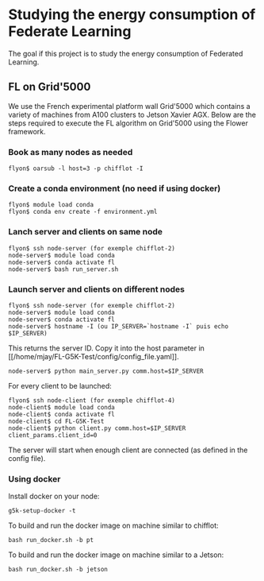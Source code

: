 # Studying the energy consumption of Federate Learning
The goal if this project is to study the energy consumption of Federated Learning.

## FL on Grid'5000
We use the French experimental platform wall Grid'5000 which contains a variety of machines from A100 clusters to Jetson Xavier AGX.
Below are the steps required to execute the FL algorithm on Grid'5000 using the Flower framework.

### Book as many nodes as needed
```
flyon$ oarsub -l host=3 -p chifflot -I
```

### Create a conda environment (no need if using docker)
```
flyon$ module load conda
flyon$ conda env create -f environment.yml
```
### Lanch server and clients on same node
```
flyon$ ssh node-server (for exemple chifflot-2)
node-server$ module load conda
node-server$ conda activate fl
node-server$ bash run_server.sh
```

### Launch server and clients on different nodes
```
flyon$ ssh node-server (for exemple chifflot-2)
node-server$ module load conda
node-server$ conda activate fl
node-server$ hostname -I (ou IP_SERVER=`hostname -I` puis echo $IP_SERVER)
```
This returns the server ID. 
Copy it into the host parameter in [[/home/mjay/FL-G5K-Test/config/config_file.yaml]].
```
node-server$ python main_server.py comm.host=$IP_SERVER
```
For every client to be launched:
```
flyon$ ssh node-client (for exemple chifflot-4)
node-client$ module load conda
node-client$ conda activate fl
node-client$ cd FL-G5K-Test
node-client$ python client.py comm.host=$IP_SERVER client_params.client_id=0
```
The server will start when enough client are connected (as defined in the config file).

### Using docker
Install docker on your node:
```
g5k-setup-docker -t
```
To build and run the docker image on machine similar to chifflot:
```
bash run_docker.sh -b pt
```
To build and run the docker image on machine similar to a Jetson:
```
bash run_docker.sh -b jetson
```